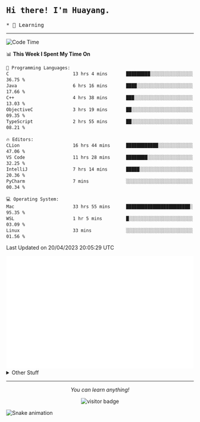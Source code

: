 <h2>
    <samp>Hi there! I'm Huayang.</samp>
</h2>
<p>
    <samp>
        * 🧐 Learning
    </samp>
</p>

<hr>

<!--START_SECTION:waka-->
![Code Time](http://img.shields.io/badge/Code%20Time-731%20hrs%2048%20mins-blue)

📊 **This Week I Spent My Time On** 

```text
💬 Programming Languages: 
C                        13 hrs 4 mins       █████████░░░░░░░░░░░░░░░░   36.75 % 
Java                     6 hrs 16 mins       ████░░░░░░░░░░░░░░░░░░░░░   17.66 % 
C++                      4 hrs 38 mins       ███░░░░░░░░░░░░░░░░░░░░░░   13.03 % 
ObjectiveC               3 hrs 19 mins       ██░░░░░░░░░░░░░░░░░░░░░░░   09.35 % 
TypeScript               2 hrs 55 mins       ██░░░░░░░░░░░░░░░░░░░░░░░   08.21 % 

🔥 Editors: 
CLion                    16 hrs 44 mins      ████████████░░░░░░░░░░░░░   47.06 % 
VS Code                  11 hrs 28 mins      ████████░░░░░░░░░░░░░░░░░   32.25 % 
IntelliJ                 7 hrs 14 mins       █████░░░░░░░░░░░░░░░░░░░░   20.36 % 
PyCharm                  7 mins              ░░░░░░░░░░░░░░░░░░░░░░░░░   00.34 % 

💻 Operating System: 
Mac                      33 hrs 55 mins      ████████████████████████░   95.35 % 
WSL                      1 hr 5 mins         █░░░░░░░░░░░░░░░░░░░░░░░░   03.09 % 
Linux                    33 mins             ░░░░░░░░░░░░░░░░░░░░░░░░░   01.56 % 
```


 Last Updated on 20/04/2023 20:05:29 UTC
<!--END_SECTION:waka-->

<picture>
    <img src="/github-metrics.svg" alt="github metrics" style='visibility:visible'>
</picture>

<details>
  <summary>Other Stuff</summary>
  <br />
<!--   
  <p align="left">
    <img height="180em" src="https://github-readme-streak-stats.herokuapp.com/?user=GuillaumeFalourd" />
    
  </p> -->

  * 🏆 Some GitHub statistical reports:
  
  <img width="100%" src="https://github-profile-trophy.vercel.app/?username=xmchxup&column=7">
  <p align="left">  
    <img height="180em" src="https://github-readme-stats.vercel.app/api?username=xmchxup&hide_border=true&show_icons=true&include_all_commits=true&bg_color=0,EC6C6C,FFD479,FFFC79,73FA79&theme=graywhite&locale=en" />
    <img height="180em" src="https://github-readme-stats.vercel.app/api/top-langs/?username=xmchxup&hide=css,scss,html&langs_count=8&hide_border=true&layout=compact&bg_color=0,73FA79,73FDFF,D783FF&theme=graywhite&locale=en" />
  </p>
  
  <img width="100%" src="https://github-profile-summary-cards.vercel.app/api/cards/profile-details?username=xmchxup&theme=github" />
 
</a>
</details>
<hr>
<p align="center">
    <i>You can learn anything!</i>
    <p align="center">
        <img src="https://visitor-badge.laobi.icu/badge?page_id=xmchxup" alt="visitor badge"/>       
    </p>
</p>

![Snake animation](https://github.com/XmchxUp/XmchxUp/blob/output/github-contribution-grid-snake.gif)


